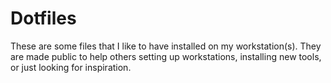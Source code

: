 # Dotfiles

These are some files that I like to have installed on my workstation(s). They are made public to help others setting up workstations, installing new tools, or just looking for inspiration.
